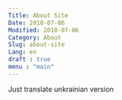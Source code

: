 ```yaml
---
Title: About Site
Date: 2018-07-06
Modified: 2018-07-06
Category: About
Slug: about-site
Lang: en
draft : true  
menu : "main"
---
```


Just translate unkrainian version